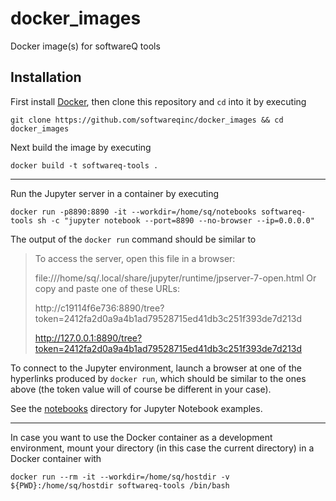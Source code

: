 # docker_images

Docker image(s) for softwareQ tools

## Installation

First install [Docker](https://www.docker.com/get-started), then clone this
repository and
`cd` into it by executing

```shell
git clone https://github.com/softwareqinc/docker_images && cd docker_images
```

Next build the image by executing

```shell
docker build -t softwareq-tools .
```

--- 

Run the Jupyter server in a container by executing

```shell
docker run -p8890:8890 -it --workdir=/home/sq/notebooks softwareq-tools sh -c "jupyter notebook --port=8890 --no-browser --ip=0.0.0.0"
```

The output of the `docker run` command should be similar to

> To access the server, open this file in a browser:
>
>    file:///home/sq/.local/share/jupyter/runtime/jpserver-7-open.html
> Or copy and paste one of these URLs:
>
>    http://c19114f6e736:8890/tree?token=2412fa2d0a9a4b1ad79528715ed41db3c251f393de7d213d
>
>    http://127.0.0.1:8890/tree?token=2412fa2d0a9a4b1ad79528715ed41db3c251f393de7d213d

To connect to the Jupyter environment, launch a browser at one of the hyperlinks
produced by `docker run`, which should be similar to the ones above (the token
value will of course be different in your case).

See
the [notebooks](https://github.com/softwareQinc/docker_images/tree/main/notebooks)
directory for Jupyter Notebook examples.

---

In case you want to use the Docker container as a development environment, mount
your directory (in this case the current directory) in a Docker container with

```shell
docker run --rm -it --workdir=/home/sq/hostdir -v ${PWD}:/home/sq/hostdir softwareq-tools /bin/bash 
```
